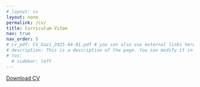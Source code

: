 ```yaml
---
# layout: cv
layout: none
permalink: /cv/
title: Curriculum Vitae
nav: true
nav_order: 5
# cv_pdf: CV_Gazi_2025-04-01.pdf # you can also use external links here
# description: This is a description of the page. You can modify it in '_pages/cv.md'. You can also change or remove the top pdf download button.
# toc:
  # sidebar: left
---
```


<a href="/assets/pdf/CV_Gazi_2025-04-13.pdf" target="_blank">Download CV</a>
<script>
  window.location.href = "/assets/pdf/CV_Gazi_2025-04-13.pdf";
</script>